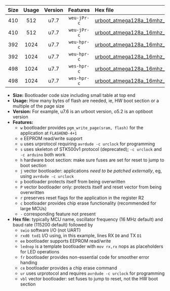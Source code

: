 |Size|Usage|Version|Features|Hex file|
|:-:|:-:|:-:|:-:|:--|
|410|512|u7.7|`weu-jPr-c`|[urboot_atmega128a_16mhz_230400bps_swio_rxd2_txd3_ee_lednop_fr_ce_ur_vbl.hex](https://raw.githubusercontent.com/stefanrueger/urboot.hex/main/mcus/atmega128a/fcpu_16mhz/230400_bps/urboot_atmega128a_16mhz_230400bps_swio_rxd2_txd3_ee_lednop_fr_ce_ur_vbl.hex)|
|410|512|u7.7|`weu-jPr-c`|[urboot_atmega128a_16mhz_230400bps_swio_rxe0_txe1_ee_lednop_fr_ce_ur_vbl.hex](https://raw.githubusercontent.com/stefanrueger/urboot.hex/main/mcus/atmega128a/fcpu_16mhz/230400_bps/urboot_atmega128a_16mhz_230400bps_swio_rxe0_txe1_ee_lednop_fr_ce_ur_vbl.hex)|
|392|1024|u7.7|`weu-hpr-c`|[urboot_atmega128a_16mhz_230400bps_swio_rxd2_txd3_ee_lednop_fr_ce_ur.hex](https://raw.githubusercontent.com/stefanrueger/urboot.hex/main/mcus/atmega128a/fcpu_16mhz/230400_bps/urboot_atmega128a_16mhz_230400bps_swio_rxd2_txd3_ee_lednop_fr_ce_ur.hex)|
|392|1024|u7.7|`weu-hpr-c`|[urboot_atmega128a_16mhz_230400bps_swio_rxe0_txe1_ee_lednop_fr_ce_ur.hex](https://raw.githubusercontent.com/stefanrueger/urboot.hex/main/mcus/atmega128a/fcpu_16mhz/230400_bps/urboot_atmega128a_16mhz_230400bps_swio_rxe0_txe1_ee_lednop_fr_ce_ur.hex)|
|498|1024|u7.7|`wes-hpr-c`|[urboot_atmega128a_16mhz_230400bps_swio_rxd2_txd3_ee_lednop_fr_ce.hex](https://raw.githubusercontent.com/stefanrueger/urboot.hex/main/mcus/atmega128a/fcpu_16mhz/230400_bps/urboot_atmega128a_16mhz_230400bps_swio_rxd2_txd3_ee_lednop_fr_ce.hex)|
|498|1024|u7.7|`wes-hpr-c`|[urboot_atmega128a_16mhz_230400bps_swio_rxe0_txe1_ee_lednop_fr_ce.hex](https://raw.githubusercontent.com/stefanrueger/urboot.hex/main/mcus/atmega128a/fcpu_16mhz/230400_bps/urboot_atmega128a_16mhz_230400bps_swio_rxe0_txe1_ee_lednop_fr_ce.hex)|

- **Size:** Bootloader code size including small table at top end
- **Usage:** How many bytes of flash are needed, ie, HW boot section or a multiple of the page size
- **Version:** For example, u7.6 is an urboot version, o5.2 is an optiboot version
- **Features:**
  + `w` bootloader provides `pgm_write_page(sram, flash)` for the application at `FLASHEND-4+1`
  + `e` EEPROM read/write support
  + `u` uses urprotocol requiring `avrdude -c urclock` for programming
  + `s` uses skeleton of STK500v1 protocol (deprecated); `-c urclock` and `-c arduino` both work
  + `h` hardware boot section: make sure fuses are set for reset to jump to boot section
  + `j` vector bootloader: applications *need to be patched externally*, eg, using `avrdude -c urclock`
  + `p` bootloader protects itself from being overwritten
  + `P` vector bootloader only: protects itself and reset vector from being overwritten
  + `r` preserves reset flags for the application in the register R2
  + `c` bootloader provides chip erase functionality (recommended for large MCUs)
  + `-` corresponding feature not present
- **Hex file:** typically MCU name, oscillator frequency (16 MHz default) and baud rate (115200 default) followed by
  + `swio` software I/O (not UART)
  + `rxd0 txd1` I/O using, in this example, lines RX `D0` and TX `D1`
  + `ee` bootloader supports EEPROM read/write
  + `lednop` is a template bootloader with `mov rx,rx` nops as placeholders for LED operations
  + `fr` bootloader provides non-essential code for smoother error handing
  + `ce` bootloader provides a chip erase command
  + `ur` uses urprotocol and requires `avrdude -c urclock` for programming
  + `vbl` vector bootloader: set fuses to jump to reset, not the HW boot section
